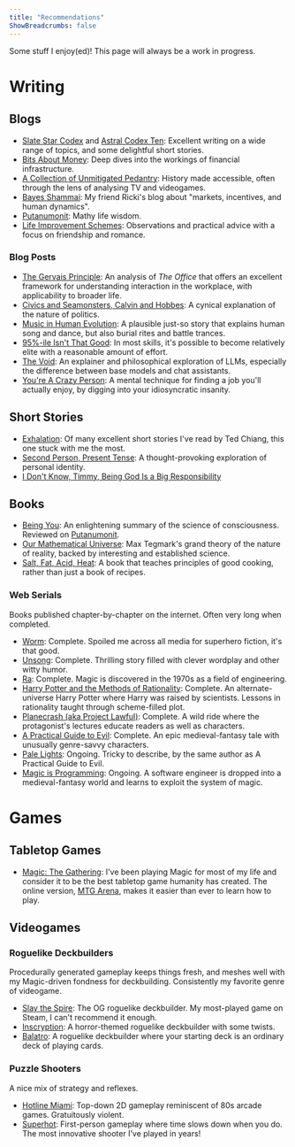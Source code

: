 ```yaml
---
title: "Recommendations"
ShowBreadcrumbs: false
---
```


Some stuff I enjoy(ed)! This page will always be a work in progress.

# Writing

## Blogs

- [Slate Star Codex](https://slatestarcodex.com/) and [Astral Codex Ten](https://www.astralcodexten.com/): Excellent writing on a wide range of topics, and some delightful short stories.
- [Bits About Money](https://www.bitsaboutmoney.com/): Deep dives into the workings of financial infrastructure.
- [A Collection of Unmitigated Pedantry](https://acoup.blog/): History made accessible, often through the lens of analysing TV and videogames.
- [Bayes Shammai](https://bayesshammai.substack.com/): My friend Ricki's blog about "markets, incentives, and human dynamics".
- [Putanumonit](https://putanumonit.com/): Mathy life wisdom.
- [Life Improvement Schemes](https://appliedtranshumanism.substack.com/): Observations and practical advice with a focus on friendship and romance.

### Blog Posts

- [The Gervais Principle](https://www.ribbonfarm.com/2009/10/07/the-gervais-principle-or-the-office-according-to-the-office/): An analysis of *The Office* that offers an excellent framework for understanding interaction in the workplace, with applicability to broader life.
- [Civics and Seamonsters, Calvin and Hobbes](http://benjaminrosshoffman.com/civics-and-seamonsters-calvin-and-hobbes/): A cynical explanation of the nature of politics.
- [Music in Human Evolution](https://meltingasphalt.com/music-in-human-evolution/): A plausible just-so story that explains human song and dance, but also burial rites and battle trances.
- [95%-ile Isn't That Good](https://danluu.com/p95-skill/): In most skills, it's possible to become relatively elite with a reasonable amount of effort.
- [The Void](https://nostalgebraist.tumblr.com/post/785766737747574784/the-void): An explainer and philosophical exploration of LLMs, especially the difference between base models and chat assistants.
- [You're A Crazy Person](https://www.experimental-history.com/p/face-it-youre-a-crazy-person): A mental technique for finding a job you'll actually enjoy, by digging into your idiosyncratic insanity.

## Short Stories

- [Exhalation](https://www.lightspeedmagazine.com/fiction/exhalation/): Of many excellent short stories I've read by Ted Chiang, this one stuck with me the most.
- [Second Person, Present Tense](https://clarkesworldmagazine.com/gregory_11_17_reprint/): A thought-provoking exploration of personal identity.
- [I Don't Know, Timmy, Being God Is a Big Responsibility](https://qntm.org/responsibility)

## Books

- [Being You](https://www.anilseth.com/being-you/): An enlightening summary of the science of consciousness. Reviewed on [Putanumonit](https://putanumonit.com/2023/08/19/seth-explains-consciousness/).
- [Our Mathematical Universe](https://space.mit.edu/home/tegmark/mathematical.html): Max Tegmark's grand theory of the nature of reality, backed by interesting and established science.
- [Salt, Fat, Acid, Heat](https://www.saltfatacidheat.com/): A book that teaches principles of good cooking, rather than just a book of recipes.

### Web Serials
Books published chapter-by-chapter on the internet. Often very long when completed.

- [Worm](https://parahumans.wordpress.com/): Complete. Spoiled me across all media for superhero fiction, it's that good.
- [Unsong](https://unsongbook.com/): Complete. Thrilling story filled with clever wordplay and other witty humor.
- [Ra](https://qntm.org/ra): Complete. Magic is discovered in the 1970s as a field of engineering.
- [Harry Potter and the Methods of Rationality](https://hpmor.com/): Complete. An alternate-universe Harry Potter where Harry was raised by scientists. Lessons in rationality taught through scheme-filled plot.
- [Planecrash (aka Project Lawful)](https://www.lesswrong.com/posts/SA9hDewwsYgnuscae/projectlawful-com-eliezer-s-latest-story-past-1m-words): Complete. A wild ride where the protagonist's lectures educate readers as well as characters.
- [A Practical Guide to Evil](https://practicalguidetoevil.wordpress.com/): Complete. An epic medieval-fantasy tale with unusually genre-savvy characters.
- [Pale Lights](https://palelights.com/): Ongoing. Tricky to describe, by the same author as A Practical Guide to Evil.
- [Magic is Programming](https://www.royalroad.com/fiction/69938/magic-is-programming): Ongoing. A software engineer is dropped into a medieval-fantasy world and learns to exploit the system of magic.

# Games

## Tabletop Games

- [Magic: The Gathering](https://magic.wizards.com/en/): I've been playing Magic for most of my life and consider it to be the best tabletop game humanity has created. The online version, [MTG Arena](https://magic.wizards.com/en/mtgarena), makes it easier than ever to learn how to play.

## Videogames

### Roguelike Deckbuilders
Procedurally generated gameplay keeps things fresh, and meshes well with my Magic-driven fondness for deckbuilding. Consistently my favorite genre of videogame.

- [Slay the Spire](https://megacrit.com/): The OG roguelike deckbuilder. My most-played game on Steam, I can't recommend it enough.
- [Inscryption](https://www.inscryption.com/): A horror-themed roguelike deckbuilder with some twists.
- [Balatro](https://www.playbalatro.com/): A roguelike deckbuilder where your starting deck is an ordinary deck of playing cards.

### Puzzle Shooters
A nice mix of strategy and reflexes.

- [Hotline Miami](https://hotlinemiami.com/): Top-down 2D gameplay reminiscent of 80s arcade games. Gratuitously violent.
- [Superhot](https://superhotgame.com/): First-person gameplay where time slows down when you do. The most innovative shooter I’ve played in years!
